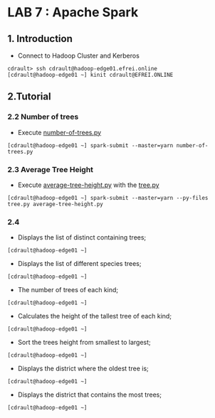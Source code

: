 # LAB 7 : Apache Spark
## 1. Introduction

- Connect to Hadoop Cluster and Kerberos
```console
cdrault> ssh cdrault@hadoop-edge01.efrei.online
[cdrault@hadoop-edge01 ~] kinit cdrault@EFREI.ONLINE
```

## 2.Tutorial
### 2.2 Number of trees
- Execute [number-of-trees.py](number-of-trees.py)
```console
[cdrault@hadoop-edge01 ~] spark-submit --master=yarn number-of-trees.py
```

### 2.3 Average Tree Height
- Execute [average-tree-height.py](average-tree-height.py) with the [tree.py](tree.py)
```console
[cdrault@hadoop-edge01 ~] spark-submit --master=yarn --py-files tree.py average-tree-height.py
```

### 2.4
- Displays the list of distinct containing trees;
```console
[cdrault@hadoop-edge01 ~]
```

- Displays the list of different species trees;
```console
[cdrault@hadoop-edge01 ~]
```

- The number of trees of each kind;
```console
[cdrault@hadoop-edge01 ~]
```

- Calculates the height of the tallest tree of each kind;
```console
[cdrault@hadoop-edge01 ~]
```

- Sort the trees height from smallest to largest;
```console
[cdrault@hadoop-edge01 ~]
```

- Displays the district where the oldest tree is;
```console
[cdrault@hadoop-edge01 ~]
```

- Displays the district that contains the most trees;
```console
[cdrault@hadoop-edge01 ~]
```
